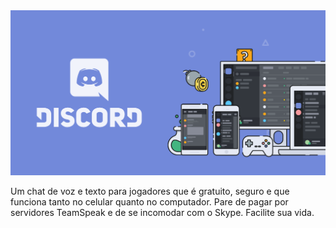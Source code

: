 <img src="Discord.png">
            
                              
Um chat de voz e texto para jogadores que é gratuito, seguro e que funciona tanto no celular quanto no computador. Pare de pagar por servidores TeamSpeak e de se incomodar com o Skype. Facilite sua vida.
